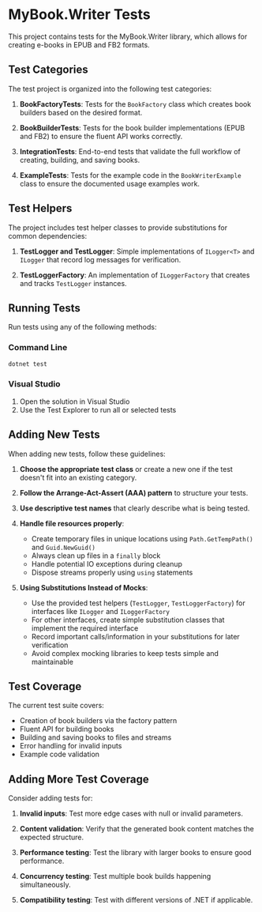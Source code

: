 # MyBook.Writer Tests

This project contains tests for the MyBook.Writer library, which allows for creating e-books in EPUB and FB2 formats.

## Test Categories

The test project is organized into the following test categories:

1. **BookFactoryTests**: Tests for the `BookFactory` class which creates book builders based on the desired format.

2. **BookBuilderTests**: Tests for the book builder implementations (EPUB and FB2) to ensure the fluent API works correctly.

3. **IntegrationTests**: End-to-end tests that validate the full workflow of creating, building, and saving books.

4. **ExampleTests**: Tests for the example code in the `BookWriterExample` class to ensure the documented usage examples work.

## Test Helpers

The project includes test helper classes to provide substitutions for common dependencies:

1. **TestLogger<T> and TestLogger**: Simple implementations of `ILogger<T>` and `ILogger` that record log messages for verification.

2. **TestLoggerFactory**: An implementation of `ILoggerFactory` that creates and tracks `TestLogger` instances.

## Running Tests

Run tests using any of the following methods:

### Command Line

```bash
dotnet test
```

### Visual Studio 

1. Open the solution in Visual Studio
2. Use the Test Explorer to run all or selected tests

## Adding New Tests

When adding new tests, follow these guidelines:

1. **Choose the appropriate test class** or create a new one if the test doesn't fit into an existing category.

2. **Follow the Arrange-Act-Assert (AAA) pattern** to structure your tests.

3. **Use descriptive test names** that clearly describe what is being tested.

4. **Handle file resources properly**:
   - Create temporary files in unique locations using `Path.GetTempPath()` and `Guid.NewGuid()`
   - Always clean up files in a `finally` block
   - Handle potential IO exceptions during cleanup
   - Dispose streams properly using `using` statements

5. **Using Substitutions Instead of Mocks**:
   - Use the provided test helpers (`TestLogger`, `TestLoggerFactory`) for interfaces like `ILogger` and `ILoggerFactory`
   - For other interfaces, create simple substitution classes that implement the required interface
   - Record important calls/information in your substitutions for later verification
   - Avoid complex mocking libraries to keep tests simple and maintainable

## Test Coverage

The current test suite covers:

- Creation of book builders via the factory pattern
- Fluent API for building books
- Building and saving books to files and streams
- Error handling for invalid inputs
- Example code validation

## Adding More Test Coverage

Consider adding tests for:

1. **Invalid inputs**: Test more edge cases with null or invalid parameters.

2. **Content validation**: Verify that the generated book content matches the expected structure.

3. **Performance testing**: Test the library with larger books to ensure good performance.

4. **Concurrency testing**: Test multiple book builds happening simultaneously.

5. **Compatibility testing**: Test with different versions of .NET if applicable. 